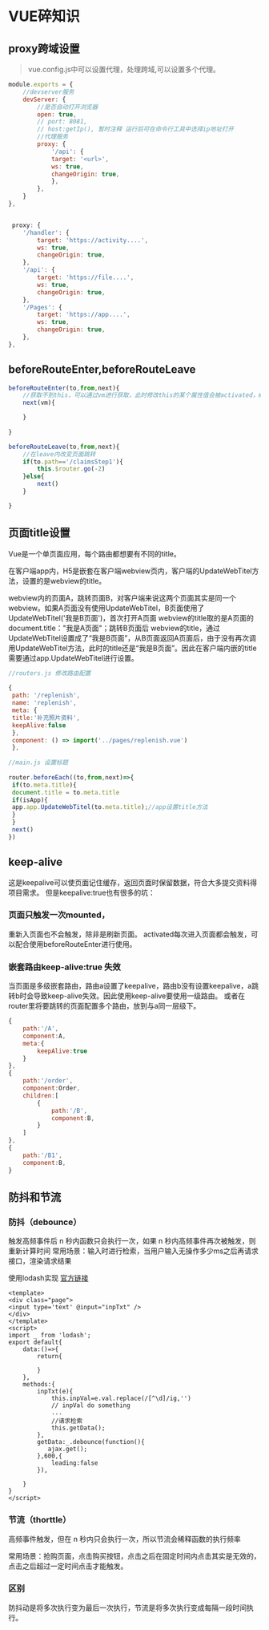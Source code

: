 # VUE碎知识
## proxy跨域设置
> vue.config.js中可以设置代理，处理跨域,可以设置多个代理。
```js
module.exports = {
    //devserver服务
    devServer: {
        //是否自动打开浏览器
        open: true,
        // port: 8081,
        // host:getIp(), 暂时注释 运行后可在命令行工具中选择ip地址打开
        //代理服务
        proxy: {
            '/api': {
            target: '<url>',
            ws: true,
            changeOrigin: true,
            },
        },
    }
},


 proxy: {
    '/handler': {
        target: 'https://activity....',
        ws: true,
        changeOrigin: true,
    },
    '/api': {
        target: 'https://file....',
        ws: true,
        changeOrigin: true,
    },
    '/Pages': {
        target: 'https://app....',
        ws: true,
        changeOrigin: true,
    },
},


```

## beforeRouteEnter,beforeRouteLeave
```js
beforeRouteEnter(to,from,next){
    //获取不到this，可以通过vm进行获取，此时修改this的某个属性值会被activated，mounted内的修改覆盖。
    next(vm){

    }
    
}

beforeRouteLeave(to,from,next){
    //在leave内改变页面跳转
    if(to.path=='/claimsStep1'){
        this.$router.go(-2)
    }else{
        next()
    }

}

```

## 页面title设置  
  
Vue是一个单页面应用，每个路由都想要有不同的title。  
  
在客户端app内，H5是嵌套在客户端webview页内，客户端的UpdateWebTitel方法，设置的是webview的title。  
  
webview内的页面A，跳转页面B，对客户端来说这两个页面其实是同一个webview。如果A页面没有使用UpdateWebTitel，B页面使用了UpdateWebTitel('我是B页面')，首次打开A页面 webview的title取的是A页面的document.title："我是A页面"；跳转B页面后 webview的title，通过UpdateWebTitel设置成了“我是B页面”，从B页面返回A页面后，由于没有再次调用UpdateWebTitel方法，此时的title还是“我是B页面”。因此在客户端内嵌的title需要通过app.UpdateWebTitel进行设置。  
  
```javascript  
//routers.js 修改路由配置  
  
{  
 path: '/replenish',  
 name: 'replenish',  
 meta: {  
 title:'补充照片资料',  
 keepAlive:false  
 },  
 component: () => import('../pages/replenish.vue')  
 },  
  
//main.js 设置标题  
  
router.beforeEach((to,from,next)=>{  
 if(to.meta.title){  
 document.title = to.meta.title  
 if(isApp){  
 app.app.UpdateWebTitel(to.meta.title);//app设置title方法  
 }  
 }  
 next()  
})  
```
## keep-alive
这是keepalive可以使页面记住缓存，返回页面时保留数据，符合大多提交资料得项目需求。
但是keepalive:true也有很多的坑：
### 页面只触发一次mounted，
重新入页面也不会触发，除非是刷新页面。
activated每次进入页面都会触发，可以配合使用beforeRouteEnter进行使用。

### 嵌套路由keep-alive:true 失效
当页面是多级嵌套路由，路由a设置了keepalive，路由b没有设置keepalive，a跳转b时会导致keep-alive失效。因此使用keep-alive要使用一级路由。
或者在router里将要跳转的页面配置多个路由，放到与a同一层级下。
```javascript
{
    path:'/A',
    component:A,
    meta:{
        keepAlive:true
    }
},
{
    path:'/order',
    component:Order,
    children:[
        {
            path:'/B',
            component:B,
        }
    ]
},
{
    path:'/B1',
    component:B,
}

```

## 防抖和节流
### 防抖（debounce）
触发高频事件后 n 秒内函数只会执行一次，如果 n 秒内高频事件再次被触发，则重新计算时间
常用场景：输入时进行检索，当用户输入无操作多少ms之后再请求接口，渲染请求结果

使用lodash实现
[官方链接](https://www.lodashjs.com/docs/lodash.debounce)
```vue
<template>
<div class="page">
<input type='text' @input="inpTxt" />
</div>
</template>
<script>
import _ from 'lodash';
export default{
    data:()=>{
        return{

        }
    },
    methods:{
        inpTxt(e){
            this.inpVal=e.val.replace(/[^\d]/ig,'')
            // inpVal do something
            ...
            //请求检索
            this.getData();
        },
        getData:_.debounce(function(){
           ajax.get();
        },600,{
            leading:false
        }),

    }
}
</script>
```

### 节流（thorttle）
高频事件触发，但在 n 秒内只会执行一次，所以节流会稀释函数的执行频率

常用场景：抢购页面，点击购买按钮，点击之后在固定时间内点击其实是无效的，点击之后超过一定时间点击才能触发。

### 区别
防抖动是将多次执行变为最后一次执行，节流是将多次执行变成每隔一段时间执行。

